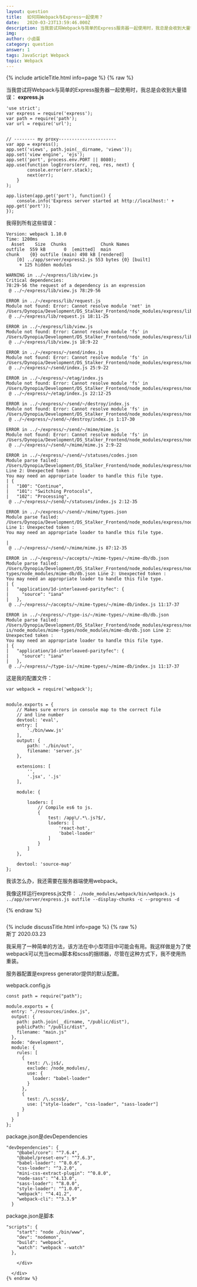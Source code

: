 ```yaml
---
layout: question
title:  如何将Webpack与Express一起使用？
date:   2020-03-23T13:59:46.000Z
description: 当我尝试将Webpack与简单的Express服务器一起使用时，我总是会收到大量错误：  express.js'use strict';var e...
img: 
author: 小卤蛋
category: question
answer: 1
tags: JavaScript Webpack
topic: Webpack
---
```

<div class="article-root">
  <div class="article">
    {% include articleTitle.html info=page %}
    {% raw %}
    <div class="article-content"><p><font style="vertical-align: inherit;"><font style="vertical-align: inherit;">当我尝试将Webpack与简单的Express服务器一起使用时，我总是会收到大量错误： 
 </font></font><strong><font style="vertical-align: inherit;"><font style="vertical-align: inherit;">express.js</font></font></strong></p>

<pre><code>'use strict';<font></font>
var express = require('express');<font></font>
var path = require('path');<font></font>
var url = require('url');<font></font>
<font></font>
<font></font>
// -------- my proxy----------------------<font></font>
var app = express();<font></font>
app.set('views', path.join(__dirname, 'views'));<font></font>
app.set('view engine', 'ejs');<font></font>
app.set('port', process.env.PORT || 8080);<font></font>
app.use(function logErrors(err, req, res, next) {<font></font>
        console.error(err.stack);<font></font>
        next(err);<font></font>
    }<font></font>
);<font></font>
<font></font>
app.listen(app.get('port'), function() {<font></font>
    console.info('Express server started at http://localhost:' + app.get('port'));<font></font>
});<font></font>
</code></pre>

<p><font style="vertical-align: inherit;"><font style="vertical-align: inherit;">我得到所有这些错误：</font></font></p>

<pre><code>Version: webpack 1.10.0<font></font>
Time: 1200ms<font></font>
  Asset    Size  Chunks             Chunk Names<font></font>
outfile  559 kB       0  [emitted]  main<font></font>
chunk    {0} outfile (main) 498 kB [rendered]<font></font>
    [0] ../app/server/express2.js 553 bytes {0} [built]<font></font>
     + 125 hidden modules<font></font>
<font></font>
WARNING in ../~/express/lib/view.js<font></font>
Critical dependencies:<font></font>
78:29-56 the request of a dependency is an expression<font></font>
 @ ../~/express/lib/view.js 78:29-56<font></font>
<font></font>
ERROR in ../~/express/lib/request.js<font></font>
Module not found: Error: Cannot resolve module 'net' in /Users/Dynopia/Development/DS_Stalker_Frontend/node_modules/express/lib<font></font>
 @ ../~/express/lib/request.js 18:11-25<font></font>
<font></font>
ERROR in ../~/express/lib/view.js<font></font>
Module not found: Error: Cannot resolve module 'fs' in /Users/Dynopia/Development/DS_Stalker_Frontend/node_modules/express/lib<font></font>
 @ ../~/express/lib/view.js 18:9-22<font></font>
<font></font>
ERROR in ../~/express/~/send/index.js<font></font>
Module not found: Error: Cannot resolve module 'fs' in /Users/Dynopia/Development/DS_Stalker_Frontend/node_modules/express/node_modules/send<font></font>
 @ ../~/express/~/send/index.js 25:9-22<font></font>
<font></font>
ERROR in ../~/express/~/etag/index.js<font></font>
Module not found: Error: Cannot resolve module 'fs' in /Users/Dynopia/Development/DS_Stalker_Frontend/node_modules/express/node_modules/etag<font></font>
 @ ../~/express/~/etag/index.js 22:12-25<font></font>
<font></font>
ERROR in ../~/express/~/send/~/destroy/index.js<font></font>
Module not found: Error: Cannot resolve module 'fs' in /Users/Dynopia/Development/DS_Stalker_Frontend/node_modules/express/node_modules/send/node_modules/destroy<font></font>
 @ ../~/express/~/send/~/destroy/index.js 1:17-30<font></font>
<font></font>
ERROR in ../~/express/~/send/~/mime/mime.js<font></font>
Module not found: Error: Cannot resolve module 'fs' in /Users/Dynopia/Development/DS_Stalker_Frontend/node_modules/express/node_modules/send/node_modules/mime<font></font>
 @ ../~/express/~/send/~/mime/mime.js 2:9-22<font></font>
<font></font>
ERROR in ../~/express/~/send/~/statuses/codes.json<font></font>
Module parse failed: /Users/Dynopia/Development/DS_Stalker_Frontend/node_modules/express/node_modules/send/node_modules/statuses/codes.json Line 2: Unexpected token :<font></font>
You may need an appropriate loader to handle this file type.<font></font>
| {<font></font>
|   "100": "Continue",<font></font>
|   "101": "Switching Protocols",<font></font>
|   "102": "Processing",<font></font>
 @ ../~/express/~/send/~/statuses/index.js 2:12-35<font></font>
<font></font>
ERROR in ../~/express/~/send/~/mime/types.json<font></font>
Module parse failed: /Users/Dynopia/Development/DS_Stalker_Frontend/node_modules/express/node_modules/send/node_modules/mime/types.json Line 1: Unexpected token :<font></font>
You may need an appropriate loader to handle this file type.<font></font>
<font></font>
|<font></font>
 @ ../~/express/~/send/~/mime/mime.js 87:12-35<font></font>
<font></font>
ERROR in ../~/express/~/accepts/~/mime-types/~/mime-db/db.json<font></font>
Module parse failed: /Users/Dynopia/Development/DS_Stalker_Frontend/node_modules/express/node_modules/accepts/node_modules/mime-types/node_modules/mime-db/db.json Line 2: Unexpected token :<font></font>
You may need an appropriate loader to handle this file type.<font></font>
| {<font></font>
|   "application/1d-interleaved-parityfec": {<font></font>
|     "source": "iana"<font></font>
|   },<font></font>
 @ ../~/express/~/accepts/~/mime-types/~/mime-db/index.js 11:17-37<font></font>
<font></font>
ERROR in ../~/express/~/type-is/~/mime-types/~/mime-db/db.json<font></font>
Module parse failed: /Users/Dynopia/Development/DS_Stalker_Frontend/node_modules/express/node_modules/type-is/node_modules/mime-types/node_modules/mime-db/db.json Line 2: Unexpected token :<font></font>
You may need an appropriate loader to handle this file type.<font></font>
| {<font></font>
|   "application/1d-interleaved-parityfec": {<font></font>
|     "source": "iana"<font></font>
|   },<font></font>
 @ ../~/express/~/type-is/~/mime-types/~/mime-db/index.js 11:17-37<font></font>
</code></pre>

<p><font style="vertical-align: inherit;"><font style="vertical-align: inherit;">这是我的配置文件：</font></font></p>

<pre><code>var webpack = require('webpack');<font></font>
<font></font>
<font></font>
module.exports = {<font></font>
    // Makes sure errors in console map to the correct file<font></font>
    // and line number<font></font>
    devtool: 'eval',<font></font>
    entry: [<font></font>
        './bin/www.js'<font></font>
    ],<font></font>
    output: {<font></font>
        path: './bin/out',<font></font>
        filename: 'server.js'<font></font>
    },<font></font>
<font></font>
    extensions: [<font></font>
        '',<font></font>
        '.jsx', '.js'<font></font>
    ],<font></font>
<font></font>
    module: {<font></font>
<font></font>
        loaders: [<font></font>
            // Compile es6 to js.<font></font>
            {<font></font>
                test: /app\/.*\.js?$/,<font></font>
                loaders: [<font></font>
                    'react-hot',<font></font>
                    'babel-loader'<font></font>
                ]<font></font>
            }<font></font>
        ]<font></font>
    },<font></font>
<font></font>
    devtool: 'source-map'<font></font>
};<font></font>
</code></pre>

<p><font style="vertical-align: inherit;"><font style="vertical-align: inherit;">我该怎么办，我还需要在服务器端使用webpack。</font></font></p>

<p><font style="vertical-align: inherit;"><font style="vertical-align: inherit;">我像这样运行express.js文件：
</font></font><code>./node_modules/webpack/bin/webpack.js ../app/server/express.js outfile --display-chunks -c --progress -d</code></p></div>
    {% endraw %}
  </div>
  <p style="height: 0;width:0;overflow: hidden;"> 第3115篇《如何将Webpack与Express一起使用？》来自Winter(https://github.com/aiyld/aiyld.github.io)的站点</p>
  <div class="discuss-wrapper">
    {% include discussTitle.html info=page %}
    {% raw %}
    <div class="discuss-item">
        <div class="discuss-parent">
          <div class="discuss-meta">
            <span class="discuss-user">斯丁</span>
            <span class="discuss-time">2020.03.23</span>
          </div>
          <div class="discuss-comment"><p><font style="vertical-align: inherit;"><font style="vertical-align: inherit;">我采用了一种简单的方法，该方法在中小型项目中可能会有用。</font><font style="vertical-align: inherit;">我这样做是为了使webpack可以充当ecma脚本和scss的捆绑器，尽管在这种方式下，我不使用热重装。</font></font></p>

<p><font style="vertical-align: inherit;"><font style="vertical-align: inherit;">服务器配置是express generator提供的默认配置。</font></font></p>

<p><font style="vertical-align: inherit;"><font style="vertical-align: inherit;">webpack.config.js</font></font></p>

<pre><code>const path = require("path");<font></font>
<font></font>
module.exports = {<font></font>
  entry: "./resources/index.js",<font></font>
  output: {<font></font>
    path: path.join(__dirname, "/public/dist"),<font></font>
    publicPath: "/public/dist",<font></font>
    filename: "main.js"<font></font>
  },<font></font>
  mode: "development",<font></font>
  module: {<font></font>
    rules: [<font></font>
      {<font></font>
        test: /\.js$/,<font></font>
        exclude: /node_modules/,<font></font>
        use: {<font></font>
          loader: "babel-loader"<font></font>
        }<font></font>
      },<font></font>
      {<font></font>
        test: /\.scss$/,<font></font>
        use: ["style-loader", "css-loader", "sass-loader"]<font></font>
      }<font></font>
    ]<font></font>
  }<font></font>
};<font></font>
</code></pre>

<p><font style="vertical-align: inherit;"><font style="vertical-align: inherit;">package.json是devDependencies</font></font></p>

<pre><code>"devDependencies": {<font></font>
    "@babel/core": "^7.6.4",<font></font>
    "@babel/preset-env": "^7.6.3",<font></font>
    "babel-loader": "^8.0.6",<font></font>
    "css-loader": "^3.2.0",<font></font>
    "mini-css-extract-plugin": "^0.8.0",<font></font>
    "node-sass": "^4.13.0",<font></font>
    "sass-loader": "^8.0.0",<font></font>
    "style-loader": "^1.0.0",<font></font>
    "webpack": "^4.41.2",<font></font>
    "webpack-cli": "^3.3.9"<font></font>
  }<font></font>
</code></pre>

<p><font style="vertical-align: inherit;"><font style="vertical-align: inherit;">package.json是脚本</font></font></p>

<pre><code>"scripts": {<font></font>
    "start": "node ./bin/www",<font></font>
    "dev": "nodemon",<font></font>
    "build": "webpack",<font></font>
    "watch": "webpack --watch"<font></font>
  },<font></font>
</code></pre></div>
        </div>
        
      </div>
    {% endraw %}
  </div>
<div>
